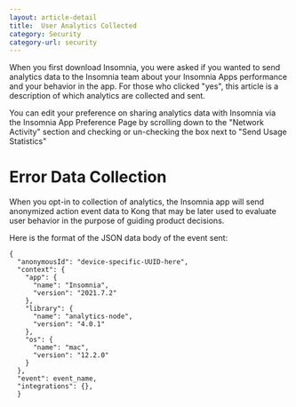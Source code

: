 ```yaml
---
layout: article-detail
title:  User Analytics Collected
category: Security
category-url: security
---
```


When you first download Insomnia, you were asked if you wanted to send analytics data to the Insomnia team about your Insomnia Apps performance and your behavior in the app.  For those who clicked "yes", this article is a description of which analytics are collected and sent.

You can edit your preference on sharing analytics data with Insomnia via the Insomnia App Preference Page by scrolling down to the "Network Activity" section and checking or un-checking the box next to "Send Usage Statistics"

# Error Data Collection
When you opt-in to collection of analytics, the Insomnia app will send anonymized action event data to Kong that may be later used to evaluate user behavior in the purpose of guiding product decisions.

Here is the format of the JSON data body of the event sent:

```
{
  "anonymousId": "device-specific-UUID-here",
  "context": {
    "app": {
      "name": "Insomnia",
      "version": "2021.7.2"
    },
    "library": {
      "name": "analytics-node",
      "version": "4.0.1"
    },
    "os": {
      "name": "mac",
      "version": "12.2.0"
    }
  },
  "event": event_name,
  "integrations": {},
  }
  ```